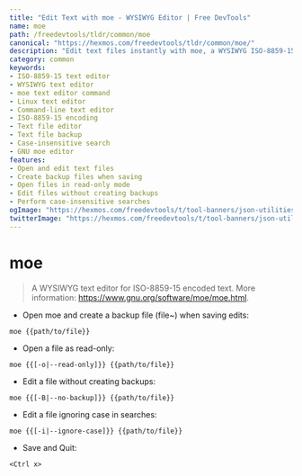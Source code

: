 ```yaml
---
title: "Edit Text with moe - WYSIWYG Editor | Free DevTools"
name: moe
path: /freedevtools/tldr/common/moe
canonical: "https://hexmos.com/freedevtools/tldr/common/moe/"
description: "Edit text files instantly with moe, a WYSIWYG ISO-8859-15 text editor. Control file backups and character case options with this command. Free online tool, no registration required."
category: common
keywords:
- ISO-8859-15 text editor
- WYSIWYG text editor
- moe text editor command
- Linux text editor
- Command-line text editor
- ISO-8859-15 encoding
- Text file editor
- Text file backup
- Case-insensitive search
- GNU moe editor
features:
- Open and edit text files
- Create backup files when saving
- Open files in read-only mode
- Edit files without creating backups
- Perform case-insensitive searches
ogImage: "https://hexmos.com/freedevtools/t/tool-banners/json-utilities-banner.png"
twitterImage: "https://hexmos.com/freedevtools/t/tool-banners/json-utilities-banner.png"
---
```


# moe

> A WYSIWYG text editor for ISO-8859-15 encoded text.
> More information: <https://www.gnu.org/software/moe/moe.html>.

- Open moe and create a backup file (file~) when saving edits:

`moe {{path/to/file}}`

- Open a file as read-only:

`moe {{[-o|--read-only]}} {{path/to/file}}`

- Edit a file without creating backups:

`moe {{[-B|--no-backup]}} {{path/to/file}}`

- Edit a file ignoring case in searches:

`moe {{[-i|--ignore-case]}} {{path/to/file}}`

- Save and Quit:

`<Ctrl x>`
